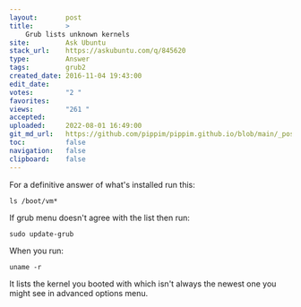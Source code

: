 ```yaml
---
layout:       post
title:        >
    Grub lists unknown kernels
site:         Ask Ubuntu
stack_url:    https://askubuntu.com/q/845620
type:         Answer
tags:         grub2
created_date: 2016-11-04 19:43:00
edit_date:    
votes:        "2 "
favorites:    
views:        "261 "
accepted:     
uploaded:     2022-08-01 16:49:00
git_md_url:   https://github.com/pippim/pippim.github.io/blob/main/_posts/2016/2016-11-04-Grub-lists-unknown-kernels.md
toc:          false
navigation:   false
clipboard:    false
---
```


For a definitive answer of what's installed run this:

``` 
ls /boot/vm*
```

If grub menu doesn't agree with the list then run:

``` 
sudo update-grub
```

When you run:

``` 
uname -r
```

It lists the kernel you booted with which isn't always the newest one you might see in advanced options menu.
